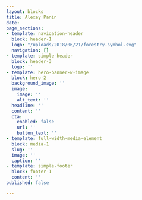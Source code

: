 ```yaml
---
layout: blocks
title: Alexey Panin
date: 
page_sections:
- template: navigation-header
  block: header-1
  logo: "/uploads/2018/06/21/forestry-symbol.svg"
  navigation: []
- template: simple-header
  block: header-3
  logo: ''
- template: hero-banner-w-image
  block: hero-2
  background_image: ''
  image:
    image: ''
    alt_text: ''
  headline: ''
  content: ''
  cta:
    enabled: false
    url: ''
    button_text: ''
- template: full-width-media-element
  block: media-1
  slug: ''
  image: ''
  caption: ''
- template: simple-footer
  block: footer-1
  content: ''
published: false

---
```

